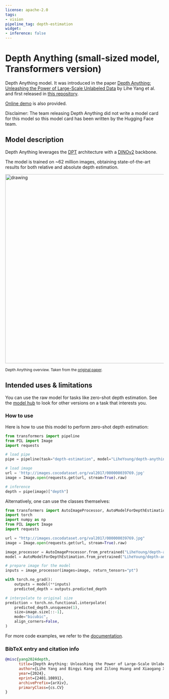 ```yaml
---
license: apache-2.0
tags:
- vision
pipeline_tag: depth-estimation
widget:
- inference: false
---
```


# Depth Anything (small-sized model, Transformers version) 

Depth Anything model. It was introduced in the paper [Depth Anything: Unleashing the Power of Large-Scale Unlabeled Data](https://arxiv.org/abs/2401.10891) by Lihe Yang et al. and first released in [this repository](https://github.com/LiheYoung/Depth-Anything).

[Online demo](https://huggingface.co/spaces/LiheYoung/Depth-Anything) is also provided.

Disclaimer: The team releasing Depth Anything did not write a model card for this model so this model card has been written by the Hugging Face team.

## Model description

Depth Anything leverages the [DPT](https://huggingface.co/docs/transformers/model_doc/dpt) architecture with a [DINOv2](https://huggingface.co/docs/transformers/model_doc/dinov2) backbone.

The model is trained on ~62 million images, obtaining state-of-the-art results for both relative and absolute depth estimation.

<img src="https://huggingface.co/datasets/huggingface/documentation-images/resolve/main/transformers/model_doc/depth_anything_overview.jpg"
alt="drawing" width="600"/>

<small> Depth Anything overview. Taken from the <a href="https://arxiv.org/abs/2401.10891">original paper</a>.</small>

## Intended uses & limitations

You can use the raw model for tasks like zero-shot depth estimation. See the [model hub](https://huggingface.co/models?search=depth-anything) to look for
other versions on a task that interests you.

### How to use

Here is how to use this model to perform zero-shot depth estimation:

```python
from transformers import pipeline
from PIL import Image
import requests

# load pipe
pipe = pipeline(task="depth-estimation", model="LiheYoung/depth-anything-small-hf")

# load image
url = 'http://images.cocodataset.org/val2017/000000039769.jpg'
image = Image.open(requests.get(url, stream=True).raw)

# inference
depth = pipe(image)["depth"]
```

Alternatively, one can use the classes themselves:

```python
from transformers import AutoImageProcessor, AutoModelForDepthEstimation
import torch
import numpy as np
from PIL import Image
import requests

url = "http://images.cocodataset.org/val2017/000000039769.jpg"
image = Image.open(requests.get(url, stream=True).raw)

image_processor = AutoImageProcessor.from_pretrained("LiheYoung/depth-anything-small-hf")
model = AutoModelForDepthEstimation.from_pretrained("LiheYoung/depth-anything-small-hf")

# prepare image for the model
inputs = image_processor(images=image, return_tensors="pt")

with torch.no_grad():
    outputs = model(**inputs)
    predicted_depth = outputs.predicted_depth

# interpolate to original size
prediction = torch.nn.functional.interpolate(
    predicted_depth.unsqueeze(1),
    size=image.size[::-1],
    mode="bicubic",
    align_corners=False,
)
```
For more code examples, we refer to the [documentation](https://huggingface.co/transformers/main/model_doc/depth_anything.html#).


### BibTeX entry and citation info

```bibtex
@misc{yang2024depth,
      title={Depth Anything: Unleashing the Power of Large-Scale Unlabeled Data}, 
      author={Lihe Yang and Bingyi Kang and Zilong Huang and Xiaogang Xu and Jiashi Feng and Hengshuang Zhao},
      year={2024},
      eprint={2401.10891},
      archivePrefix={arXiv},
      primaryClass={cs.CV}
}
```